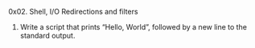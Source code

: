0x02. Shell, I/O Redirections and filters
1. Write a script that prints “Hello, World”, followed by a new line to the standard output.
